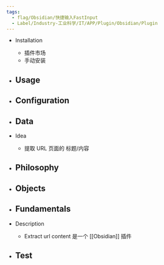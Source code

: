```yaml
---
tags:
  - flag/Obsidian/快捷输入FastInput
  - Label/Industry-工业科学/IT/APP/Plugin/Obsidian/Plugin
---
```


- Installation
    - 插件市场
    - 手动安装

- Usage
    - 

- Configuration
    - 

- Data
    - 

- Idea
    - 提取 URL 页面的 标题/内容

- Philosophy
    - 

- Objects
    - 

- Fundamentals
    - 

- Description
    - Extract url content 是一个 [[Obsidian]] 插件

- Test
    - 
